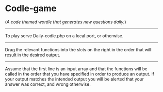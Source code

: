 # Codle-game

(*A code themed wordle that generates new questions daily.*)
***
To play serve Daily-codle.php on a local port, or otherwise.
***
Drag the relevant functions into the slots on the right in the order that will result in the desired output. 
***
Assume that the first line is an input array and that the functions will be called in the order that
you have specified in order to produce an output. If your output matches the intended output you will be alerted
that your answer was correct, and wrong otherwise.
